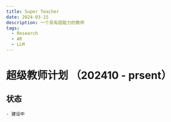 ```yaml
---
title: Super Teacher
date: 2024-03-15
description: 一个具有超能力的教师
tags:
  - Research
  - AR
  - LLM
---
```


# 超级教师计划 （202410 - prsent）

## 状态
	- 建设中